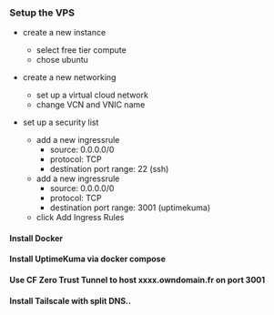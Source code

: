 ### Setup the VPS

* create a new instance
  * select free tier compute
  * chose ubuntu

* create a new networking
  * set up a virtual cloud network
  * change VCN and VNIC name

* set up a security list
  * add a new ingressrule
      * source: 0.0.0.0/0
      * protocol: TCP
      * destination port range: 22 (ssh)
  * add a new ingressrule
      * source: 0.0.0.0/0
      * protocol: TCP
      * destination port range: 3001 (uptimekuma)
  * click Add Ingress Rules

#### Install Docker

#### Install UptimeKuma via docker compose

#### Use CF Zero Trust Tunnel to host xxxx.owndomain.fr on port 3001

#### Install Tailscale with split DNS..
